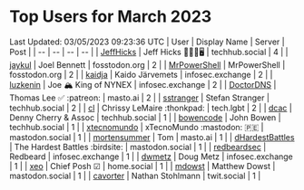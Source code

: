 # Top Users for March 2023
Last Updated: 03/05/2023 09:23:36 UTC
| User | Display Name | Server | Post |
| -- | -- | -- | -- |
| [JeffHicks](https://techhub.social/@JeffHicks) | Jeff Hicks 🐶🎼🍷🖥️ | techhub.social | 4 |
| [jaykul](https://fosstodon.org/@jaykul) | Joel Bennett | fosstodon.org | 2 |
| [MrPowerShell](https://fosstodon.org/@MrPowerShell) | MrPowerShell | fosstodon.org | 2 |
| [kaidja](https://infosec.exchange/@kaidja) | Kaido Järvemets | infosec.exchange | 2 |
| [luzkenin](https://infosec.exchange/@luzkenin) | Joe 🏔️ King of NYNEX | infosec.exchange | 2 |
| [DoctorDNS](https://masto.ai/@DoctorDNS) | Thomas Lee ✅ :patreon: | masto.ai | 2 |
| [sstranger](https://techhub.social/@sstranger) | Stefan Stranger | techhub.social | 2 |
| [cl](https://tech.lgbt/@cl) | Chrissy LeMaire :thonkpad: | tech.lgbt | 2 |
| [dcac](https://techhub.social/@dcac) | Denny Cherry & Assoc | techhub.social | 1 |
| [bowencode](https://techhub.social/@bowencode) | John Bowen | techhub.social | 1 |
| [xtecnomundo](https://mastodon.social/@xtecnomundo) | xTecnoMundo :mastodon: 🇵🇪 | mastodon.social | 1 |
| [mortensummer](https://masto.ai/@mortensummer) | Tom | masto.ai | 1 |
| [dHardestBattles](https://mastodon.social/@dHardestBattles) | The Hardest Battles :birdsite: | mastodon.social | 1 |
| [redbeardsec](https://infosec.exchange/@redbeardsec) | Redbeard | infosec.exchange | 1 |
| [dwmetz](https://infosec.exchange/@dwmetz) | Doug Metz | infosec.exchange | 1 |
| [xeo](https://home.social/@xeo) | Chief Posh ☑ | home.social | 1 |
| [mdowst](https://mastodon.social/@mdowst) | Matthew Dowst | mastodon.social | 1 |
| [cavorter](https://twit.social/@cavorter) | Nathan Stohlmann | twit.social | 1 |

